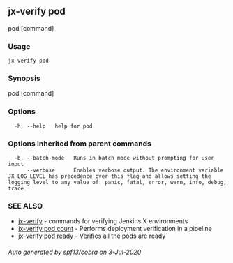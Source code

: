 ## jx-verify pod

pod [command]

### Usage

```
jx-verify pod
```

### Synopsis

pod [command]

### Options

```
  -h, --help   help for pod
```

### Options inherited from parent commands

```
  -b, --batch-mode   Runs in batch mode without prompting for user input
      --verbose      Enables verbose output. The environment variable JX_LOG_LEVEL has precedence over this flag and allows setting the logging level to any value of: panic, fatal, error, warn, info, debug, trace
```

### SEE ALSO

* [jx-verify](jx-verify.md)	 - commands for verifying Jenkins X environments
* [jx-verify pod count](jx-verify_pod_count.md)	 - Performs deployment verification in a pipeline
* [jx-verify pod ready](jx-verify_pod_ready.md)	 - Verifies all the pods are ready

###### Auto generated by spf13/cobra on 3-Jul-2020
